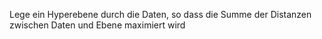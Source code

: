 Lege ein Hyperebene durch die Daten, so dass die Summe der Distanzen zwischen Daten und Ebene maximiert wird